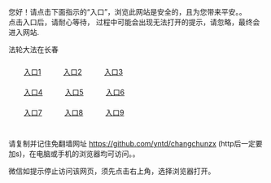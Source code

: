 您好！请点击下面指示的“入口”，浏览此网站是安全的，且为您带来平安。。 <br/>
点击入口后，请耐心等待， 过程中可能会出现无法打开的提示，请忽略，最终会进入网站. </br>

法轮大法在长春<br/>
<div style="padding:10px"><a style="margin:20px" target="_blank" href="https://d21zf32x6bw6wc.cloudfront.net/2Qpsp?vsvsqcig" id="ccLink1" rel="nofollow">入口1</a> <a target="_blank" style="margin:20px" href="https://d19qhl0af3ogab.cloudfront.net/2Qpsp?qpusxeuo" id="ccLink2" rel="nofollow">入口2</a> <a style="margin:20px" target="_blank" href="https://drkodp2pa6uii.cloudfront.net/2Qpsp?ytoqvbzv" id="ccLink3" rel="nofollow">入口3</a></div>

<div style="padding:10px" ><a style="margin:20px" target="_blank" href="https://d21zf32x6bw6wc.cloudfront.net/2Qpsp?vsvsqcig" id="ccLink4" rel="nofollow">入口4</a> <a style="margin:20px" href="https://d19qhl0af3ogab.cloudfront.net/2Qpsp?qpusxeuo" target="_blank" id="ccLink5" rel="nofollow">入口5</a> <a style="margin:20px" href="https://drkodp2pa6uii.cloudfront.net/2Qpsp?ytoqvbzv" target="_blank" id="ccLink6" rel="nofollow">入口6</a></div>

<div style="padding:10px"><a style="margin:20px" target="_blank" href="https://d21zf32x6bw6wc.cloudfront.net/2Qpsp?vsvsqcig" id="ccLink7" rel="nofollow">入口7</a> <a style="margin:20px" href="https://d19qhl0af3ogab.cloudfront.net/2Qpsp?qpusxeuo" target="_blank" id="ccLink8" rel="nofollow">入口8</a> <a style="margin:20px" target="_blank" href="https://drkodp2pa6uii.cloudfront.net/2Qpsp?ytoqvbzv" id="ccLink9" rel="nofollow">入口9</a></div>

<br/>



请复制并记住免翻墙网址 https://github.com/yntd/changchunzx (http后一定要加s)，在电脑或手机的浏览器均可访问。。<br/>

微信如提示停止访问该网页，须先点击右上角，选择浏览器打开。
